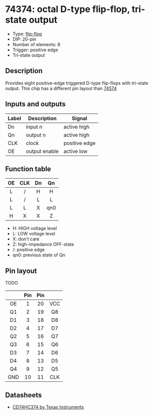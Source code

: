 # 74374: octal D-type flip-flop, tri-state output

- Type: [flip-flop](flip_flops.md)
- DIP: 20-pin
- Number of elements: 8
- Trigger: positive edge
- Tri-state output

## Description

Provides eight positive-edge triggered D-type flip-flops with tri-state output. This chip has a different pin layout than [74574](74574.md)

## Inputs and outputs

| Label | Description   | Signal        |
| ----- | ------------- | ------------- |
| Dn    | input n       | active high   |
| Qn    | output n      | active high   |
| CLK   | clock         | positive edge |
| OE    | output enable | active low    |

## Function table

| OE  | CLK | Dn  | Qn  |
|:---:|:---:|:---:|:---:|
|  L  |  /  |  H  |  H  |
|  L  |  /  |  L  |  L  |
|  L  |  L  |  X  | qn0 |
|  H  |  X  |  X  |  Z  |

- H: HIGH voltage level
- L: LOW voltage level
- X: don't care
- Z: high-impedance OFF-state
- /: positive edge
- qn0: previous state of Qn

## Pin layout

TODO

|     | Pin | Pin |     |
|:---:|:---:|:---:|:---:|
| OE  |   1 |  20 | VCC |
| Q1  |   2 |  19 | Q8  |
| D1  |   3 |  18 | D8  |
| D2  |   4 |  17 | D7  |
| Q2  |   5 |  16 | Q7  |
| Q3  |   6 |  15 | Q6  |
| D3  |   7 |  14 | D6  |
| D4  |   8 |  13 | D5  |
| Q4  |   9 |  12 | Q5  |
| GND |  10 |  11 | CLK |

## Datasheets

- [CD74HC374 by Texas Instruments](http://www.ti.com/lit/gpn/cd74hc273)

